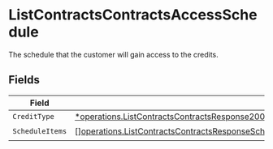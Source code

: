 # ListContractsContractsAccessSchedule

The schedule that the customer will gain access to the credits.


## Fields

| Field                                                                                                                                                                                                                       | Type                                                                                                                                                                                                                        | Required                                                                                                                                                                                                                    | Description                                                                                                                                                                                                                 |
| --------------------------------------------------------------------------------------------------------------------------------------------------------------------------------------------------------------------------- | --------------------------------------------------------------------------------------------------------------------------------------------------------------------------------------------------------------------------- | --------------------------------------------------------------------------------------------------------------------------------------------------------------------------------------------------------------------------- | --------------------------------------------------------------------------------------------------------------------------------------------------------------------------------------------------------------------------- |
| `CreditType`                                                                                                                                                                                                                | [*operations.ListContractsContractsResponse200ApplicationJSONResponseBodyDataInitialCreditsCreditType](../../models/operations/listcontractscontractsresponse200applicationjsonresponsebodydatainitialcreditscredittype.md) | :heavy_minus_sign:                                                                                                                                                                                                          | N/A                                                                                                                                                                                                                         |
| `ScheduleItems`                                                                                                                                                                                                             | [][operations.ListContractsContractsResponseScheduleItems](../../models/operations/listcontractscontractsresponsescheduleitems.md)                                                                                          | :heavy_check_mark:                                                                                                                                                                                                          | N/A                                                                                                                                                                                                                         |